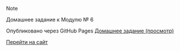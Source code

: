 > [!NOTE]
> Домашнее задание к Модулю № 6

Опубликовано через GitHub Pages  [Домашнее задание (просмотр)](https://mchubarov.github.io/urban/hw6/index.html)

<a href="https://example.com" target="_blank" rel="noopener noreferrer">Перейти на сайт</a>